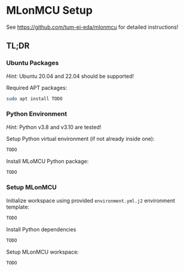 # MLonMCU Setup

See https://github.com/tum-ei-eda/mlonmcu for detailed instructions!

## TL;DR

### Ubuntu Packages

*Hint:* Ubuntu 20.04 and 22.04 should be supported!

Required APT packages:

```sh
sudo apt install TODO
```

### Python Environment

*Hint:* Python v3.8 and v3.10 are tested!

Setup Python virtual environment (if not already inside one):

```sh
TODO
```

Install MLoMCU Python package:

```sh
TODO
```

### Setup MLonMCU

Initialize workspace using provided `environment.yml.j2` environment template:

```sh
TODO
```

Install Python dependencies

```sh
TODO
```

Setup MLonMCU workspace:

```sh
TODO
```